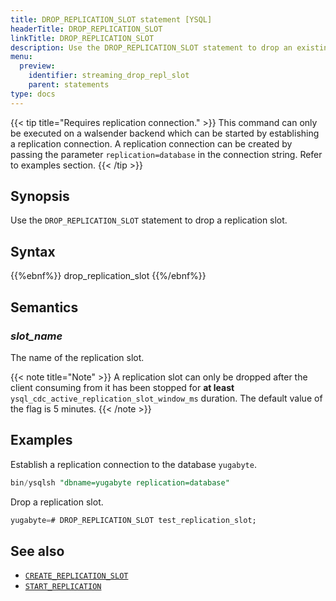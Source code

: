 ```yaml
---
title: DROP_REPLICATION_SLOT statement [YSQL]
headerTitle: DROP_REPLICATION_SLOT
linkTitle: DROP_REPLICATION_SLOT
description: Use the DROP_REPLICATION_SLOT statement to drop an existing replication slot.
menu:
  preview:
    identifier: streaming_drop_repl_slot
    parent: statements
type: docs
---
```


{{< tip title="Requires replication connection." >}}
This command can only be executed on a walsender backend which can be started by establishing a replication connection. A replication connection can be created by passing the parameter `replication=database` in the connection string. Refer to examples section.
{{< /tip >}}

## Synopsis

Use the `DROP_REPLICATION_SLOT` statement to drop a replication slot.

## Syntax

{{%ebnf%}}
  drop_replication_slot
{{%/ebnf%}}

## Semantics

### *slot_name*

The name of the replication slot.

{{< note title="Note" >}}
A replication slot can only be dropped after the client consuming from it has been stopped for **at least** `ysql_cdc_active_replication_slot_window_ms` duration. The default value of the flag is 5 minutes.
{{< /note >}}

## Examples

Establish a replication connection to the database `yugabyte`.

```sql
bin/ysqlsh "dbname=yugabyte replication=database"
```

Drop a replication slot.

```sql
yugabyte=# DROP_REPLICATION_SLOT test_replication_slot;
```

## See also

- [`CREATE_REPLICATION_SLOT`](../streaming_create_repl_slot)
- [`START_REPLICATION`](../streaming_start_replication)
